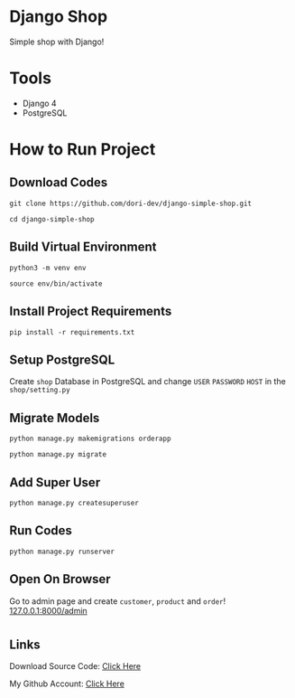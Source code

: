 # Django Shop

Simple shop with Django!


# Tools
- Django 4
- PostgreSQL


#
# How to Run Project

## Download Codes
```
git clone https://github.com/dori-dev/django-simple-shop.git
```
```
cd django-simple-shop
```

## Build Virtual Environment
```
python3 -m venv env
```
```
source env/bin/activate
```

## Install Project Requirements
```
pip install -r requirements.txt
```

## Setup PostgreSQL
Create `shop` Database in PostgreSQL and change `USER` `PASSWORD` `HOST` in the `shop/setting.py`


## Migrate Models
```
python manage.py makemigrations orderapp
```
```
python manage.py migrate
```

## Add Super User
```
python manage.py createsuperuser
```

## Run Codes
```
python manage.py runserver
```

## Open On Browser
Go to admin page and create `customer`, `product` and `order`!
<br>
[127.0.0.1:8000/admin](http://127.0.0.1:8000/admin)

#
## Links


Download Source Code: [Click Here](https://github.com/dori-dev/django-shop/archive/refs/heads/master.zip)

My Github Account: [Click Here](https://github.com/dori-dev/)


